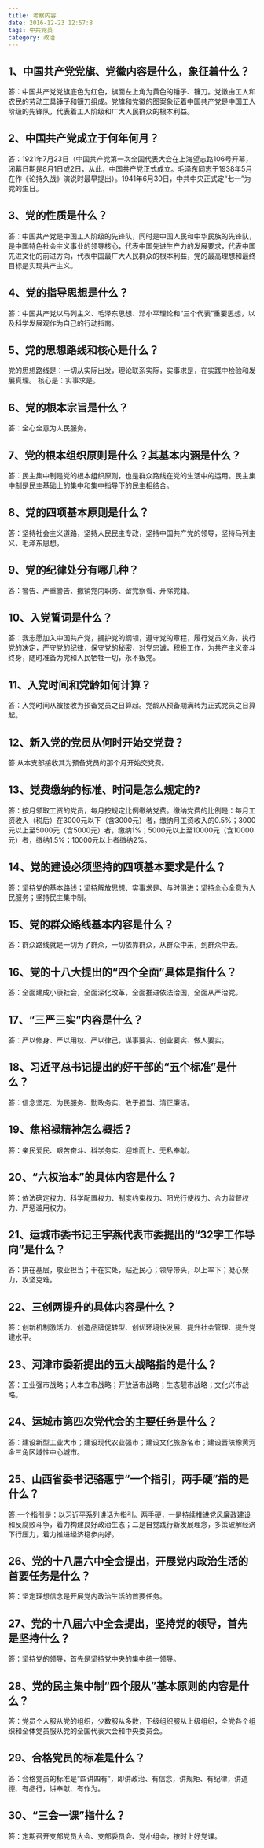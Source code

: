 ```yaml
---
title: 考察内容
date: 2016-12-23 12:57:8
tags: 中共党员
category: 政治
---
```


## 1、中国共产党党旗、党徽内容是什么，象征着什么？
答：中国共产党党旗底色为红色，旗面左上角为黄色的锤子、镰刀。党徽由工人和农民的劳动工具锤子和镰刀组成。党旗和党徽的图案象征着中国共产党是中国工人阶级的先锋队，代表着工人阶级和广大人民群众的根本利益。
## 2、中国共产党成立于何年何月？
答：1921年7月23日（中国共产党第一次全国代表大会在上海望志路106号开幕，闭幕日期是8月1日或2日，从此，中国共产党正式成立。毛泽东同志于1938年5月在作《论持久战》演说时最早提出）。1941年6月30日，中共中央正式定“七一”为党的生日。
## 3、党的性质是什么？
答：中国共产党是中国工人阶级的先锋队，同时是中国人民和中华民族的先锋队，是中国特色社会主义事业的领导核心，代表中国先进生产力的发展要求，代表中国先进文化的前进方向，代表中国最广大人民群众的根本利益，党的最高理想和最终目标是实现共产主义。
##  4、党的指导思想是什么？
答：中国共产党以马列主义、毛泽东思想、邓小平理论和“三个代表”重要思想，以及科学发展观作为自己的行动指南。
## 5、党的思想路线和核心是什么？
党的思想路线是：一切从实际出发，理论联系实际，实事求是，在实践中检验和发展真理。
核心是：实事求是。
## 6、党的根本宗旨是什么？
答：全心全意为人民服务。
## 7、党的根本组织原则是什么？其基本内涵是什么？
答：民主集中制是党的根本组织原则，也是群众路线在党的生活中的运用。民主集中制是民主基础上的集中和集中指导下的民主相结合。
## 8、党的四项基本原则是什么？
答：坚持社会主义道路，坚持人民民主专政，坚持中国共产党的领导，坚持马列主义、毛泽东思想。
## 9、党的纪律处分有哪几种？
答：警告、严重警告、撤销党内职务、留党察看、开除党籍。
## 10、入党誓词是什么？
答：我志愿加入中国共产党，拥护党的纲领，遵守党的章程，履行党员义务，执行党的决定，严守党的纪律，保守党的秘密，对党忠诚，积极工作，为共产主义奋斗终身，随时准备为党和人民牺牲一切，永不叛党。
## 11、入党时间和党龄如何计算？
答：入党时间从被接收为预备党员之日算起。党龄从预备期满转为正式党员之日算起。
## 12、新入党的党员从何时开始交党费？
答:从本支部接收其为预备党员的那个月开始交党费。
## 13、党费缴纳的标准、时间是怎么规定的?
答：按月领取工资的党员，每月按规定比例缴纳党费。缴纳党费的比例是：每月工资收入（税后）在3000元以下（含3000元）者，缴纳月工资收入的0.5%；3000元以上至5000元（含5000元）者，缴纳1%；5000元以上至10000元（含10000元）者，缴纳1.5%；10000元以上者缴纳2%。
## 14、党的建设必须坚持的四项基本要求是什么？
答：坚持党的基本路线；坚持解放思想、实事求是、与时俱进；坚持全心全意为人民服务；坚持民主集中制。
## 15、党的群众路线基本内容是什么？
答：群众路线就是一切为了群众，一切依靠群众，从群众中来，到群众中去。
## 16、党的十八大提出的“四个全面”具体是指什么？
答：全面建成小康社会，全面深化改革，全面推进依法治国，全面从严治党。 
## 17、“三严三实”内容是什么？
答：严以修身、严以用权、严以律己，谋事要实、创业要实、做人要实。
## 18、习近平总书记提出的好干部的“五个标准”是什么？
答：信念坚定、为民服务、勤政务实、敢于担当、清正廉洁。
## 19、焦裕禄精神怎么概括？
答：亲民爱民、艰苦奋斗、科学务实、迎难而上、无私奉献。
## 20、“六权治本”的具体内容是什么？
答：依法确定权力、科学配置权力、制度约束权力、阳光行使权力、合力监督权力、严惩滥用权力。
## 21、运城市委书记王宇燕代表市委提出的“32字工作导向”是什么？
答：拼在基层，敬业担当；干在实处，贴近民心；领导带头，以上率下；凝心聚力，攻坚克难。
## 22、三创两提升的具体内容是什么？
答：创新机制激活力、创造品牌促转型、创优环境快发展、提升社会管理、提升党建水平。
## 23、河津市委新提出的五大战略指的是什么？
答：工业强市战略；人本立市战略；开放活市战略；生态靓市战略；文化兴市战略。
## 24、运城市第四次党代会的主要任务是什么？
答：建设新型工业大市；建设现代农业强市；建设文化旅游名市；建设晋陕豫黄河金三角区域性中心城市。
## 25、山西省委书记骆惠宁“一个指引，两手硬”指的是什么？
答:一个指引是：以习近平系列讲话为指引。两手硬，一是持续推进党风廉政建设和反腐败斗争，着力构建良好政治生态；二是自觉践行新发展理念，多策破解经济下行压力，着力推进经济稳步向好。
## 26、党的十八届六中全会提出，开展党内政治生活的首要任务是什么？
答：坚定理想信念是开展党内政治生活的首要任务。
## 27、党的十八届六中全会提出，坚持党的领导，首先是坚持什么？
答：坚持党的领导，首先是坚持党中央的集中统一领导。
## 28、党的民主集中制“四个服从”基本原则的内容是什么？ 
答：党员个人服从党的组织，少数服从多数，下级组织服从上级组织，全党各个组织和全体党员服从党的全国代表大会和中央委员会。
## 29、合格党员的标准是什么？
答：合格党员的标准是“四讲四有”，即讲政治、有信念，讲规矩、有纪律，讲道德、有品行，讲奉献、有作为。
## 30、“三会一课”指什么？
答：定期召开支部党员大会、支部委员会、党小组会，按时上好党课。
